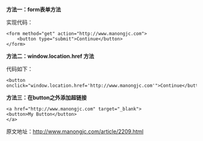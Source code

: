**方法一：form表单方法**

实现代码：

```
<form method="get" action="http://www.manongjc.com">
    <button type="submit">Continue</button>
</form>
```

 

**方法二：window.location.href 方法**

代码如下：

```
<button onclick="window.location.href='http://www.manongjc.com'">Continue</button>
```

 

**方法三：在button之外添加超链接**

```
<a href="http://www.manongjc.com" target="_blank">
<button>My Button</button>
</a>
```

原文地址：<http://www.manongjc.com/article/2209.html>
